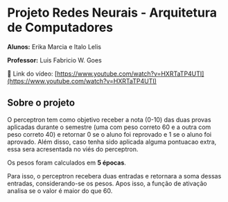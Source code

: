 # Projeto Redes Neurais - Arquitetura de Computadores

**Alunos:** Erika Marcia e Italo Lelis

**Professor:** Luis Fabricio W. Goes

:link: Link do vídeo: [https://www.youtube.com/watch?v=HXRTaTP4UTI](https://www.youtube.com/watch?v=HXRTaTP4UTI)

## Sobre o projeto

O perceptron tem como objetivo receber a nota (0-10) das duas provas aplicadas
durante o semestre (uma com peso correto 60 e a outra com peso correto 40) e retornar 0 se
o aluno foi reprovado e 1 se o aluno foi aprovado. Além disso, caso tenha sido aplicada alguma pontuacao extra, essa sera
acresentada no viés do perceptron.

Os pesos foram calculados em **5 épocas**.

Para isso, o perceptron recebera duas entradas e retornara a soma dessas
entradas, considerando-se os pesos. Apos isso, a função de ativação analisa
se o valor é maior do que 60.
